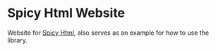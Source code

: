 # Spicy Html Website

Website for [Spicy Html](https://github.com/tariqqubti/spicyhtml), also serves as an example for how to use the library.